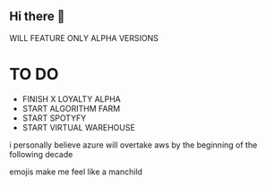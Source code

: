 ## Hi there 👋
WILL FEATURE ONLY ALPHA VERSIONS

# TO DO
- FINISH X LOYALTY ALPHA
- START ALGORITHM FARM
- START SPOTYFY
- START VIRTUAL WAREHOUSE

<!--
**CHRISSY-FRANKY/CHRISSY-FRANKY** is a ✨ _special_ ✨ repository because its `README.md` (this file) appears on your GitHub profile.

Here are some ideas to get you started:

- 🔭 I’m currently working on ...
- 🌱 I’m currently learning ...
- 👯 I’m looking to collaborate on ...
- 🤔 I’m looking for help with ...
- 💬 Ask me about ...
- 📫 How to reach me: ...
- 😄 Pronouns: ...
- ⚡ Fun fact: ...
-->
i personally believe azure will overtake aws by the beginning of the following decade

emojis make me feel like a manchild
